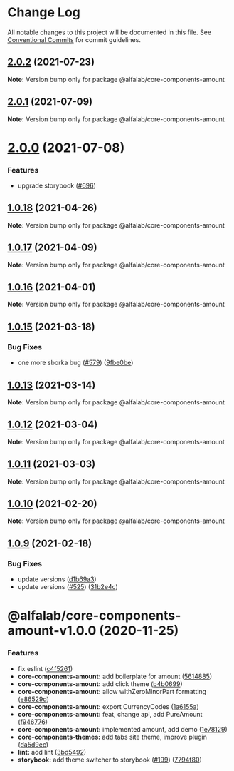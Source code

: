# Change Log

All notable changes to this project will be documented in this file.
See [Conventional Commits](https://conventionalcommits.org) for commit guidelines.

## [2.0.2](https://github.com/alfa-laboratory/core-components/compare/@alfalab/core-components-amount@2.0.1...@alfalab/core-components-amount@2.0.2) (2021-07-23)

**Note:** Version bump only for package @alfalab/core-components-amount





## [2.0.1](https://github.com/alfa-laboratory/core-components/compare/@alfalab/core-components-amount@2.0.0...@alfalab/core-components-amount@2.0.1) (2021-07-09)

**Note:** Version bump only for package @alfalab/core-components-amount





# [2.0.0](https://github.com/alfa-laboratory/core-components/compare/@alfalab/core-components-amount@1.0.18...@alfalab/core-components-amount@2.0.0) (2021-07-08)


### Features

* upgrade storybook ([#696](https://github.com/alfa-laboratory/core-components/issues/696))

## [1.0.18](https://github.com/alfa-laboratory/core-components/compare/@alfalab/core-components-amount@1.0.17...@alfalab/core-components-amount@1.0.18) (2021-04-26)

**Note:** Version bump only for package @alfalab/core-components-amount





## [1.0.17](https://github.com/alfa-laboratory/core-components/compare/@alfalab/core-components-amount@1.0.16...@alfalab/core-components-amount@1.0.17) (2021-04-09)

**Note:** Version bump only for package @alfalab/core-components-amount





## [1.0.16](https://github.com/alfa-laboratory/core-components/compare/@alfalab/core-components-amount@1.0.15...@alfalab/core-components-amount@1.0.16) (2021-04-01)

**Note:** Version bump only for package @alfalab/core-components-amount





## [1.0.15](https://github.com/alfa-laboratory/core-components/compare/@alfalab/core-components-amount@1.0.13...@alfalab/core-components-amount@1.0.15) (2021-03-18)


### Bug Fixes

* one more sborka bug ([#579](https://github.com/alfa-laboratory/core-components/issues/579)) ([9fbe0be](https://github.com/alfa-laboratory/core-components/commit/9fbe0beca56ec5971de78b3f6cda25305b260efc))





## [1.0.13](https://github.com/alfa-laboratory/core-components/compare/@alfalab/core-components-amount@1.0.12...@alfalab/core-components-amount@1.0.13) (2021-03-14)

**Note:** Version bump only for package @alfalab/core-components-amount





## [1.0.12](https://github.com/alfa-laboratory/core-components/compare/@alfalab/core-components-amount@1.0.11...@alfalab/core-components-amount@1.0.12) (2021-03-04)

**Note:** Version bump only for package @alfalab/core-components-amount





## [1.0.11](https://github.com/alfa-laboratory/core-components/compare/@alfalab/core-components-amount@1.0.10...@alfalab/core-components-amount@1.0.11) (2021-03-03)

**Note:** Version bump only for package @alfalab/core-components-amount





## [1.0.10](https://github.com/alfa-laboratory/core-components/compare/@alfalab/core-components-amount@1.0.9...@alfalab/core-components-amount@1.0.10) (2021-02-20)

**Note:** Version bump only for package @alfalab/core-components-amount





## [1.0.9](https://github.com/alfa-laboratory/core-components/compare/@alfalab/core-components-amount@1.0.8...@alfalab/core-components-amount@1.0.9) (2021-02-18)


### Bug Fixes

* update versions ([d1b69a3](https://github.com/alfa-laboratory/core-components/commit/d1b69a3f0f488bdef5bea2b3aafc0e275058f321))
* update versions ([#525](https://github.com/alfa-laboratory/core-components/issues/525)) ([31b2e4c](https://github.com/alfa-laboratory/core-components/commit/31b2e4c92fde6e2b63a3391a4e053cd328e93e70))





# @alfalab/core-components-amount-v1.0.0 (2020-11-25)


### Features

* fix eslint ([c4f5261](https://github.com/alfa-laboratory/core-components/commit/c4f5261ec4ed63f285e0cb7dc0bdbc17e94dc38d))
* **core-components-amount:** add boilerplate for amount ([5614885](https://github.com/alfa-laboratory/core-components/commit/5614885237a9a4843fb312c22c6b5810a3509e63))
* **core-components-amount:** add click theme ([b4b0699](https://github.com/alfa-laboratory/core-components/commit/b4b0699dcffd2f505935489d66fd0d48b633ecf7))
* **core-components-amount:** allow withZeroMinorPart formatting ([e86529d](https://github.com/alfa-laboratory/core-components/commit/e86529d72e28e8cde8bffbfd4b4d263129ec4d78))
* **core-components-amount:** export CurrencyCodes ([1a6155a](https://github.com/alfa-laboratory/core-components/commit/1a6155a63655084895831094127404cdbcb0ef54))
* **core-components-amount:** feat, change api, add PureAmount ([f946776](https://github.com/alfa-laboratory/core-components/commit/f94677645a8244dedf6f003f901290d5a2c6c16d))
* **core-components-amount:** implemented amount, add demo ([1e78129](https://github.com/alfa-laboratory/core-components/commit/1e781295de03ff4aac5f5a7ec761f22b529716bd))
* **core-components-themes:** add tabs site theme, improve plugin ([da5d9ec](https://github.com/alfa-laboratory/core-components/commit/da5d9ec07f16b328c15ebebbb55498e25ff866b1))
* **lint:** add lint ([3bd5492](https://github.com/alfa-laboratory/core-components/commit/3bd5492bba179083cb26aa99c295a43f8e3be037))
* **storybook:** add theme switcher to storybook ([#199](https://github.com/alfa-laboratory/core-components/issues/199)) ([7794f80](https://github.com/alfa-laboratory/core-components/commit/7794f80dc83cba171ffe7282e54d5ce0f4bd8245))
